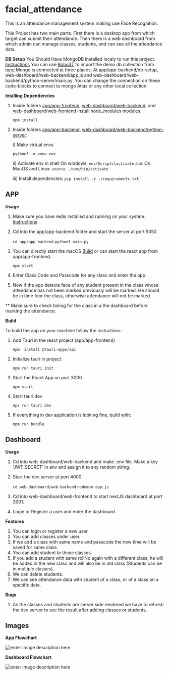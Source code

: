 
# facial_attendance

This is an attendance management system making use Face Recognition.

This Project has two main parts. First there is a desktop app from which target can submit their attendance. Then there is a web dashboard from which admin can manage classes, students, and can see all the attendance data.

**DB Setup**
You Should Have MongoDB installed localy to run this project.
[Instructions](https://www.mongodb.com/docs/manual/administration/install-community/)
You can use [Robo3T](https://robomongo.org/) to import the demo db collection from [here](https://drive.google.com/drive/folders/15WTMVVQRNg8OaDjZQsl4P5e9MGJSLNNG?usp=sharing)
Mongo is connected at three places. At app/app-backend/db-setup, web-dashboard/web-backend/app.js and web-dashboard/web-backend/python-server/main.py. You can change the connection on these code-blocks to connect to mongo Atlas or any other local collection.

**Intalling Dependencies**
1) Inside folders [app/app-frontend](./app/app-frontend), [web-dashboard/web-backend](./web-dashboard/web-backend), and [web-dashboard/web-frontend](./web-dashboard/web-frontend) install node_modules modules.

    `npm install`

2) Inside folders [app/app-backend](./app/app-backend), [web-dashboard/web-backend/python-server](./web-dashboard/web-backend/python-server): 
	
	i) Make virtual envs
	
    `python3 -m venv env`
    
    ii) Activate env in shell
	    	On windows: `env\Scripts\activate.bat`
		On MacOS and Linux: `source ./env/bin/activate`
		
	iii) Install dependencies: 
    `pip install -r ./requirements.txt`

## APP

**Usage**


1) Make sure you have redis installed and running on your system.
[Instructions](https://redis.io/docs/getting-started/) 
2) Cd into the app/app-backend folder and start the server at port 5050.

    `cd app/app-backend`
    `python3 main.py`
3) You can directly start the macOS [Build](https://github.com/hrit-ik/facial_attendance/tree/main/app/app-frontend/macos_build/app-frontend.app/Contents/MacOS) or can start the react app from app/app-frontend.

    `npm start`
    
 4) Enter Class Code and Passcode for any class and enter the app.
 5) Now if the app detects face of any student present in the class whose attendance has not been marked previously will be marked. He should be in time foor the class, otherwise attendance will not be marked.

** Make sure to check timing for the class in a the dashboard before marking the attendance.
 	
**Build**

To build the app on your machine follow the instuctions: 

1) Add Tauri in the react project (app/app-frontend)

    `npm  install @tauri-apps/api`

2) Initialize tauri in project.

    `npm run tauri init`

3) Start the React App on port 3000

    `npm start`

4) Start tauri dev

    `npx run tauri dev`

5) If everything in dev application is looking fine, build with: 

    `npm run bundle`


## Dashboard

**Usage**
1) Cd into web-dashboard/web-backend and make .env file. Make a key 'JWT_SECRET' in env and assign it to any random string. 
2) Start the dev server at port 4000.
	

    `cd web-dashboard/web-backend`
    `nodemon app.js`

3) Cd into web-dashboard/web-frontend to start nextJS dashboard at port 3001.
4) Login or Register a user and enter the dashboard.

**Features**
1) You can login or register a new user.
2) You can add classes under user.
3) If we add a class with same name and passcode the new time will be saved for same class.
4) You can add student to those classes.
5) If you add a student with same rollNo again with a different class, he will be added in the new class and will also be in old class (Students can be in multiple classes).
6) We can delete students.
7) We can see attendance data with student of a class, or of a class on a specific date. 

**Bugs**
1) As the classes and students are server side rendered we have to refresh the dev server to see the result after adding classes or students.

## Images

**App Flowchart**

![enter image description here](https://i.ibb.co/8D8ZnLq/Screenshot-2022-05-30-at-1-55-08-AM.png)


**Dashboard Flowchart**

![enter image description here](https://i.ibb.co/Lhj6bFZ/Screenshot-2022-05-30-at-1-55-49-AM.png)


